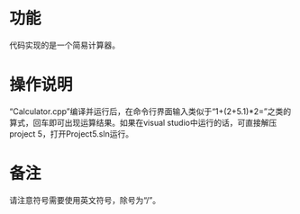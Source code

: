 # 功能
代码实现的是一个简易计算器。
# 操作说明
“Calculator.cpp”编译并运行后，在命令行界面输入类似于“1+(2+5.1)*2=”之类的算式，回车即可出现运算结果。如果在visual studio中运行的话，可直接解压project 5，打开Project5.sln运行。
# 备注
请注意符号需要使用英文符号，除号为“/”。
